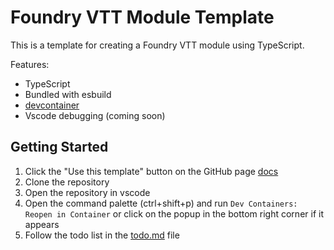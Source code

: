 # Foundry VTT Module Template
This is a template for creating a Foundry VTT module using TypeScript.

Features:

- TypeScript
- Bundled with esbuild
- [devcontainer](https://containers.dev/)
- Vscode debugging (coming soon)

## Getting Started
1. Click the "Use this template" button on the GitHub page [docs](https://docs.github.com/en/repositories/creating-and-managing-repositories/creating-a-repository-from-a-template#creating-a-repository-from-a-template)
2. Clone the repository
3. Open the repository in vscode
4. Open the command palette (ctrl+shift+p) and run `Dev Containers: Reopen in Container` or click on the popup in the bottom right corner if it appears
5. Follow the todo list in the [todo.md](./.github/template-cleanup/todo.md) file